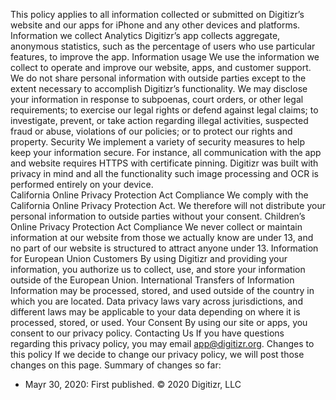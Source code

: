 
This policy applies to all information collected or submitted on Digitizr’s website and our apps for iPhone and any other devices and platforms.
Information we collect
Analytics
Digitizr’s app collects aggregate, anonymous statistics, such as the percentage of users who use particular features, to improve the app.
Information usage
We use the information we collect to operate and improve our website, apps, and customer support.
We do not share personal information with outside parties except to the extent necessary to accomplish Digitizr’s functionality. 
We may disclose your information in response to subpoenas, court orders, or other legal requirements; to exercise our legal rights or defend against legal claims; to investigate, prevent, or take action regarding illegal activities, suspected fraud or abuse, violations of our policies; or to protect our rights and property.
Security
We implement a variety of security measures to help keep your information secure. For instance, all communication with the app and website requires HTTPS with certificate pinning.  Digitizr was built with privacy in mind and all the functionality such image processing and OCR is performed entirely on your device.  
California Online Privacy Protection Act Compliance
We comply with the California Online Privacy Protection Act. We therefore will not distribute your personal information to outside parties without your consent.
Children’s Online Privacy Protection Act Compliance
We never collect or maintain information at our website from those we actually know are under 13, and no part of our website is structured to attract anyone under 13.
Information for European Union Customers
By using Digitizr and providing your information, you authorize us to collect, use, and store your information outside of the European Union.
International Transfers of Information
Information may be processed, stored, and used outside of the country in which you are located. Data privacy laws vary across jurisdictions, and different laws may be applicable to your data depending on where it is processed, stored, or used.
Your Consent
By using our site or apps, you consent to our privacy policy.
Contacting Us
If you have questions regarding this privacy policy, you may email app@digitizr.org. 
Changes to this policy
If we decide to change our privacy policy, we will post those changes on this page. Summary of changes so far:
* Mayr 30, 2020: First published.
© 2020 Digitizr, LLC
